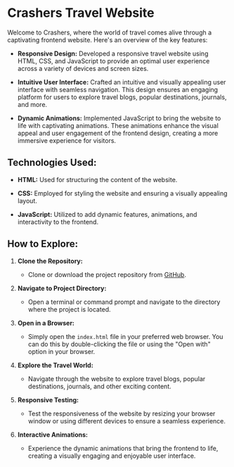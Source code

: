 # Crashers Travel Website

Welcome to Crashers, where the world of travel comes alive through a captivating frontend website. Here's an overview of the key features:

- **Responsive Design:** Developed a responsive travel website using HTML, CSS, and JavaScript to provide an optimal user experience across a variety of devices and screen sizes.

- **Intuitive User Interface:** Crafted an intuitive and visually appealing user interface with seamless navigation. This design ensures an engaging platform for users to explore travel blogs, popular destinations, journals, and more.

- **Dynamic Animations:** Implemented JavaScript to bring the website to life with captivating animations. These animations enhance the visual appeal and user engagement of the frontend design, creating a more immersive experience for visitors.

## Technologies Used:

- **HTML:** Used for structuring the content of the website.

- **CSS:** Employed for styling the website and ensuring a visually appealing layout.

- **JavaScript:** Utilized to add dynamic features, animations, and interactivity to the frontend.

## How to Explore:

1. **Clone the Repository:**
   - Clone or download the project repository from [GitHub](https://github.com/Deeksha0301/Crashers-Travel-website).

2. **Navigate to Project Directory:**
   - Open a terminal or command prompt and navigate to the directory where the project is located.

3. **Open in a Browser:**
   - Simply open the `index.html` file in your preferred web browser. You can do this by double-clicking the file or using the "Open with" option in your browser.

4. **Explore the Travel World:**
   - Navigate through the website to explore travel blogs, popular destinations, journals, and other exciting content.

5. **Responsive Testing:**
   - Test the responsiveness of the website by resizing your browser window or using different devices to ensure a seamless experience.

6. **Interactive Animations:**
   - Experience the dynamic animations that bring the frontend to life, creating a visually engaging and enjoyable user interface.
